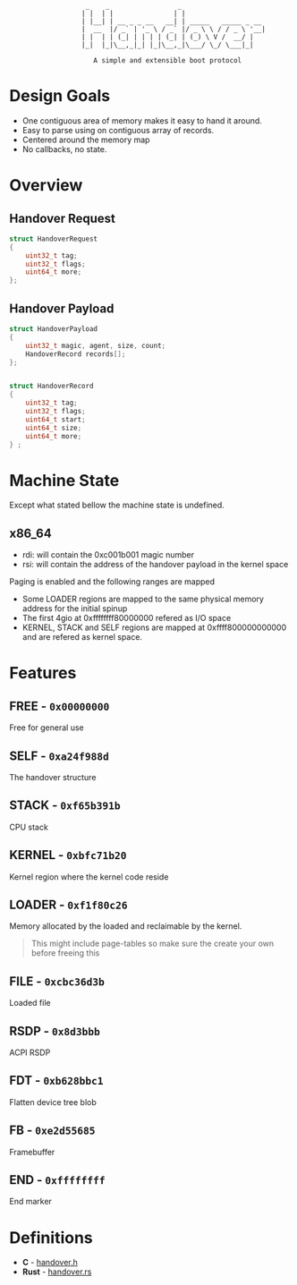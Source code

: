 ```
                   _    _                 _
                  | |  | |               | |
                  | |__| | __ _ _ __   __| | _____   _____ _ __
                  |  __  |/ _` | '_ \ / _` |/ _ \ \ / / _ \ '__|
                  | |  | | (_| | | | | (_| | (_) \ V /  __/ |
                  |_|  |_|\__,_|_| |_|\__,_|\___/ \_/ \___|_|

                     A simple and extensible boot protocol
```

# Design Goals

 - One contiguous area of memory makes it easy to hand it around.
 - Easy to parse using on contiguous array of records.
 - Centered around the memory map
 - No callbacks, no state.
# Overview

## Handover Request

```c
struct HandoverRequest
{
    uint32_t tag;
    uint32_t flags;
    uint64_t more;
};
```

## Handover Payload

```c
struct HandoverPayload
{
    uint32_t magic, agent, size, count;
    HandoverRecord records[];
};


struct HandoverRecord
{
    uint32_t tag;
    uint32_t flags;
    uint64_t start;
    uint64_t size;
    uint64_t more;
} ;
```

# Machine State

Except what stated bellow the machine state is undefined.

## x86_64

- rdi: will contain the 0xc001b001 magic number
- rsi: will contain the address of the handover payload in the kernel space

Paging is enabled and the following ranges are mapped
- Some LOADER regions are mapped to the same physical memory address for the initial spinup
- The first 4gio at 0xffffffff80000000 refered as I/O space
- KERNEL, STACK and SELF regions are mapped at 0xffff800000000000 and are refered as kernel space.

# Features

## FREE - `0x00000000`

Free for general use

## SELF - `0xa24f988d`

The handover structure

## STACK - `0xf65b391b`

CPU stack

## KERNEL - `0xbfc71b20`

Kernel region where the kernel code reside

## LOADER - `0xf1f80c26`

Memory allocated by the loaded and reclaimable by the kernel.

> This might include page-tables so make sure the create your own before freeing this

## FILE - `0xcbc36d3b`

Loaded file

## RSDP - `0x8d3bbb`

ACPI RSDP

## FDT - `0xb628bbc1`

Flatten device tree blob

## FB - `0xe2d55685`

Framebuffer

## END - `0xffffffff`

End marker

# Definitions

- **C** - [handover.h](handover.h)
- **Rust** - [handover.rs](handover.rs)

